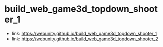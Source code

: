 # build_web_game3d_topdown_shooter_1

- link: https://webunity.github.io/build_web_game3d_topdown_shooter_1
- link: https://webunity.github.io/build_web_game3d_topdown_shooter_2
